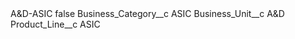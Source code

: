 <?xml version="1.0" encoding="UTF-8"?>
<CustomMetadata xmlns="http://soap.sforce.com/2006/04/metadata" xmlns:xsi="http://www.w3.org/2001/XMLSchema-instance" xmlns:xsd="http://www.w3.org/2001/XMLSchema">
    <label>A&amp;D-ASIC</label>
    <protected>false</protected>
    <values>
        <field>Business_Category__c</field>
        <value xsi:type="xsd:string">ASIC</value>
    </values>
    <values>
        <field>Business_Unit__c</field>
        <value xsi:type="xsd:string">A&amp;D</value>
    </values>
    <values>
        <field>Product_Line__c</field>
        <value xsi:type="xsd:string">ASIC</value>
    </values>
</CustomMetadata>
